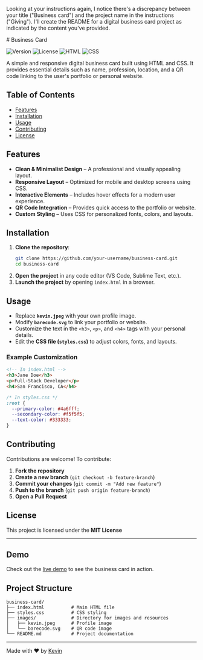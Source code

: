 Looking at your instructions again, I notice there's a discrepancy between your title ("Business card") and the project name in the instructions ("Giving"). I'll create the README for a digital business card project as indicated by the content you've provided.

<readme>
# Business Card

![Version](https://img.shields.io/badge/version-1.0.0-blue)
![License](https://img.shields.io/badge/license-MIT-green)
![HTML](https://img.shields.io/badge/HTML-5-orange)
![CSS](https://img.shields.io/badge/CSS-3-blue)

A simple and responsive digital business card built using HTML and CSS. It provides essential details such as name, profession, location, and a QR code linking to the user's portfolio or personal website.

<!-- ![Business Card Preview](https://via.placeholder.com/800x400?text=Business+Card+Preview)-->

## Table of Contents
- [Features](#features)
- [Installation](#installation)
- [Usage](#usage)
- [Contributing](#contributing)
- [License](#license)

## Features

- **Clean & Minimalist Design** – A professional and visually appealing layout.  
- **Responsive Layout** – Optimized for mobile and desktop screens using CSS.  
- **Interactive Elements** – Includes hover effects for a modern user experience.  
- **QR Code Integration** – Provides quick access to the portfolio or website.  
- **Custom Styling** – Uses CSS for personalized fonts, colors, and layouts.  

## Installation

1. **Clone the repository**:  
   ```bash
   git clone https://github.com/your-username/business-card.git
   cd business-card
   ```  
2. **Open the project** in any code editor (VS Code, Sublime Text, etc.).  
3. **Launch the project** by opening `index.html` in a browser. 

## Usage

- Replace **`kevin.jpeg`** with your own profile image.  
- Modify **`barecode.svg`** to link your portfolio or website.  
- Customize the text in the `<h3>`, `<p>`, and `<h4>` tags with your personal details.  
- Edit the **CSS file (`styles.css`)** to adjust colors, fonts, and layouts.  

### Example Customization

```html
<!-- In index.html -->
<h3>Jane Doe</h3>
<p>Full-Stack Developer</p>
<h4>San Francisco, CA</h4>
```

```css
/* In styles.css */
:root {
  --primary-color: #4a6fff;
  --secondary-color: #f5f5f5;
  --text-color: #333333;
}
```

## Contributing

Contributions are welcome! To contribute:  
1. **Fork the repository**  
2. **Create a new branch** (`git checkout -b feature-branch`)  
3. **Commit your changes** (`git commit -m "Add new feature"`)  
4. **Push to the branch** (`git push origin feature-branch`)  
5. **Open a Pull Request**  

## License

This project is licensed under the **MIT License**

---

## Demo

Check out the [live demo](https://your-username.github.io/business-card/) to see the business card in action.

## Project Structure

```
business-card/
├── index.html          # Main HTML file
├── styles.css          # CSS styling
├── images/             # Directory for images and resources
│   ├── kevin.jpeg      # Profile image
│   └── barecode.svg    # QR code image
└── README.md           # Project documentation
```

---

Made with ❤️ by [Kevin](https://github.com/bakadja)
</readme>
